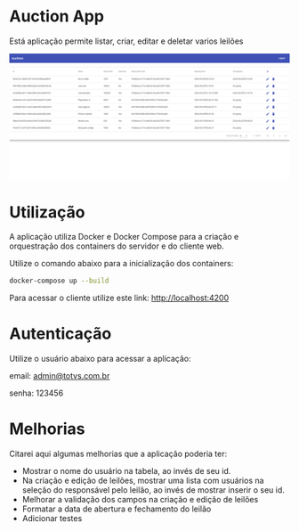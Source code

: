 # Auction App

Está aplicação permite listar, criar, editar e deletar varios leilões

![ScreenShot da aplicação](./screenshots/screenshot.png)

# Utilização

A aplicação utiliza Docker e Docker Compose para a criação e orquestração dos containers do servidor e do cliente web.

Utilize o comando abaixo para a inicialização dos containers:

```bash
docker-compose up --build
```

Para acessar o cliente utilize este link: [http://localhost:4200](http://localhost:4200)

# Autenticação

Utilize o usuário abaixo para acessar a aplicação:

email: admin@totvs.com.br

senha: 123456

# Melhorias

Citarei aqui algumas melhorias que a aplicação poderia ter:
  - Mostrar o nome do usuário na tabela, ao invés de seu id.
  - Na criação e edição de leilões, mostrar uma lista com usuários na seleção do responsável pelo leilão, ao invés de mostrar inserir o seu id.
  - Melhorar a validação dos campos na criação e edição de leilões
  - Formatar a data de abertura e fechamento do leilão
  - Adicionar testes